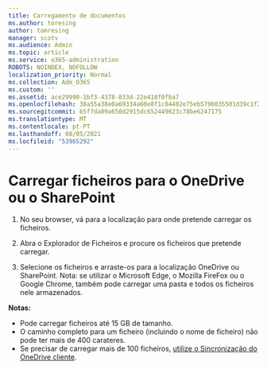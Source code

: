 ```yaml
---
title: Carregamento de documentos
ms.author: toresing
author: tomresing
manager: scotv
ms.audience: Admin
ms.topic: article
ms.service: o365-administration
ROBOTS: NOINDEX, NOFOLLOW
localization_priority: Normal
ms.collection: Adm_O365
ms.custom: ''
ms.assetid: ace29990-1bf3-4378-833d-22e418f0fba7
ms.openlocfilehash: 38a55a38e0a69334a60e8f1c84402e75eb5796035501d39c1f217fe194dae432
ms.sourcegitcommit: b5f7da89a650d2915dc652449623c78be6247175
ms.translationtype: MT
ms.contentlocale: pt-PT
ms.lasthandoff: 08/05/2021
ms.locfileid: "53965292"
---
```

# <a name="upload-files-to-onedrive-or-sharepoint"></a>Carregar ficheiros para o OneDrive ou o SharePoint

1. No seu browser, vá para a localização para onde pretende carregar os ficheiros.
    
2. Abra o Explorador de Ficheiros e procure os ficheiros que pretende carregar.
    
3. Selecione os ficheiros e arraste-os para a localização OneDrive ou SharePoint. Nota: se utilizar o Microsoft Edge, o Mozilla FireFox ou o Google Chrome, também pode carregar uma pasta e todos os ficheiros nele armazenados.
    
**Notas:**

- Pode carregar ficheiros até 15 GB de tamanho. 
- O caminho completo para um ficheiro (incluindo o nome de ficheiro) não pode ter mais de 400 carateres. 
- Se precisar de carregar mais de 100 ficheiros, [utilize o Sincronização do OneDrive cliente](https://go.microsoft.com/fwlink/?linkid=866427). 
  


